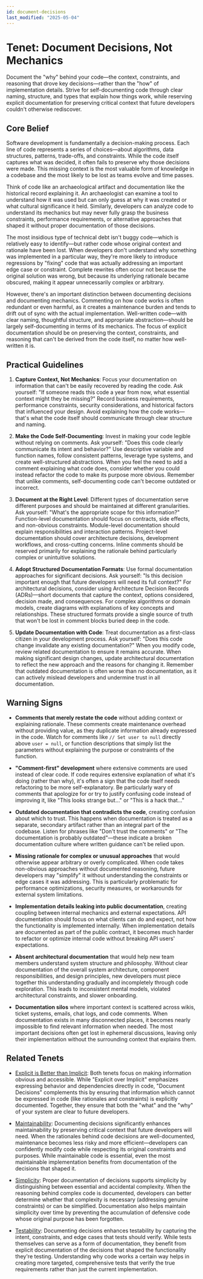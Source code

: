```yaml
---
id: document-decisions
last_modified: "2025-05-04"
---
```


# Tenet: Document Decisions, Not Mechanics

Document the "why" behind your code—the context, constraints, and reasoning that drove key decisions—rather than the "how" of implementation details. Strive for self-documenting code through clear naming, structure, and types that explain how things work, while reserving explicit documentation for preserving critical context that future developers couldn't otherwise rediscover.

## Core Belief

Software development is fundamentally a decision-making process. Each line of code represents a series of choices—about algorithms, data structures, patterns, trade-offs, and constraints. While the code itself captures what was decided, it often fails to preserve why those decisions were made. This missing context is the most valuable form of knowledge in a codebase and the most likely to be lost as teams evolve and time passes.

Think of code like an archaeological artifact and documentation like the historical record explaining it. An archaeologist can examine a tool to understand how it was used but can only guess at why it was created or what cultural significance it held. Similarly, developers can analyze code to understand its mechanics but may never fully grasp the business constraints, performance requirements, or alternative approaches that shaped it without proper documentation of those decisions.

The most insidious type of technical debt isn't buggy code—which is relatively easy to identify—but rather code whose original context and rationale have been lost. When developers don't understand why something was implemented in a particular way, they're more likely to introduce regressions by "fixing" code that was actually addressing an important edge case or constraint. Complete rewrites often occur not because the original solution was wrong, but because its underlying rationale became obscured, making it appear unnecessarily complex or arbitrary.

However, there's an important distinction between documenting decisions and documenting mechanics. Commenting on how code works is often redundant or even harmful, as it creates a maintenance burden and tends to drift out of sync with the actual implementation. Well-written code—with clear naming, thoughtful structure, and appropriate abstraction—should be largely self-documenting in terms of its mechanics. The focus of explicit documentation should be on preserving the context, constraints, and reasoning that can't be derived from the code itself, no matter how well-written it is.

## Practical Guidelines

1. **Capture Context, Not Mechanics**: Focus your documentation on information that can't be easily recovered by reading the code. Ask yourself: "If someone reads this code a year from now, what essential context might they be missing?" Record business requirements, performance constraints, security considerations, and historical factors that influenced your design. Avoid explaining how the code works—that's what the code itself should communicate through clear structure and naming.

2. **Make the Code Self-Documenting**: Invest in making your code legible without relying on comments. Ask yourself: "Does this code clearly communicate its intent and behavior?" Use descriptive variable and function names, follow consistent patterns, leverage type systems, and create well-structured abstractions. When you feel the need to add a comment explaining what code does, consider whether you could instead refactor the code to make its purpose more obvious. Remember that unlike comments, self-documenting code can't become outdated or incorrect.

3. **Document at the Right Level**: Different types of documentation serve different purposes and should be maintained at different granularities. Ask yourself: "What's the appropriate scope for this information?" Function-level documentation should focus on contracts, side effects, and non-obvious constraints. Module-level documentation should explain responsibilities and interaction patterns. Project-level documentation should cover architecture decisions, development workflows, and cross-cutting concerns. Inline comments should be reserved primarily for explaining the rationale behind particularly complex or unintuitive solutions.

4. **Adopt Structured Documentation Formats**: Use formal documentation approaches for significant decisions. Ask yourself: "Is this decision important enough that future developers will need its full context?" For architectural decisions, consider using Architecture Decision Records (ADRs)—short documents that capture the context, options considered, decision made, and consequences. For complex algorithms or domain models, create diagrams with explanations of key concepts and relationships. These structured formats provide a single source of truth that won't be lost in comment blocks buried deep in the code.

5. **Update Documentation with Code**: Treat documentation as a first-class citizen in your development process. Ask yourself: "Does this code change invalidate any existing documentation?" When you modify code, review related documentation to ensure it remains accurate. When making significant design changes, update architectural documentation to reflect the new approach and the reasons for changing it. Remember that outdated documentation is often worse than no documentation, as it can actively mislead developers and undermine trust in all documentation.

## Warning Signs

- **Comments that merely restate the code** without adding context or explaining rationale. These comments create maintenance overhead without providing value, as they duplicate information already expressed in the code. Watch for comments like `// Set user to null` directly above `user = null`, or function descriptions that simply list the parameters without explaining the purpose or constraints of the function.

- **"Comment-first" development** where extensive comments are used instead of clear code. If code requires extensive explanation of what it's doing (rather than why), it's often a sign that the code itself needs refactoring to be more self-explanatory. Be particularly wary of comments that apologize for or try to justify confusing code instead of improving it, like "This looks strange but..." or "This is a hack that..."

- **Outdated documentation that contradicts the code**, creating confusion about which to trust. This happens when documentation is treated as a separate, secondary artifact rather than an integral part of the codebase. Listen for phrases like "Don't trust the comments" or "The documentation is probably outdated"—these indicate a broken documentation culture where written guidance can't be relied upon.

- **Missing rationale for complex or unusual approaches** that would otherwise appear arbitrary or overly complicated. When code takes non-obvious approaches without documented reasoning, future developers may "simplify" it without understanding the constraints or edge cases it was addressing. This is particularly problematic for performance optimizations, security measures, or workarounds for external system limitations.

- **Implementation details leaking into public documentation**, creating coupling between internal mechanics and external expectations. API documentation should focus on what clients can do and expect, not how the functionality is implemented internally. When implementation details are documented as part of the public contract, it becomes much harder to refactor or optimize internal code without breaking API users' expectations.

- **Absent architectural documentation** that would help new team members understand system structure and philosophy. Without clear documentation of the overall system architecture, component responsibilities, and design principles, new developers must piece together this understanding gradually and incompletely through code exploration. This leads to inconsistent mental models, violated architectural constraints, and slower onboarding.

- **Documentation silos** where important context is scattered across wikis, ticket systems, emails, chat logs, and code comments. When documentation exists in many disconnected places, it becomes nearly impossible to find relevant information when needed. The most important decisions often get lost in ephemeral discussions, leaving only their implementation without the surrounding context that explains them.

## Related Tenets

- [Explicit is Better than Implicit](explicit-over-implicit.md): Both tenets focus on making information obvious and accessible. While "Explicit over Implicit" emphasizes expressing behavior and dependencies directly in code, "Document Decisions" complements this by ensuring that information which cannot be expressed in code (like rationales and constraints) is explicitly documented. Together, they ensure that both the "what" and the "why" of your system are clear to future developers.

- [Maintainability](maintainability.md): Documenting decisions significantly enhances maintainability by preserving critical context that future developers will need. When the rationales behind code decisions are well-documented, maintenance becomes less risky and more efficient—developers can confidently modify code while respecting its original constraints and purposes. While maintainable code is essential, even the most maintainable implementation benefits from documentation of the decisions that shaped it.

- [Simplicity](simplicity.md): Proper documentation of decisions supports simplicity by distinguishing between essential and accidental complexity. When the reasoning behind complex code is documented, developers can better determine whether that complexity is necessary (addressing genuine constraints) or can be simplified. Documentation also helps maintain simplicity over time by preventing the accumulation of defensive code whose original purpose has been forgotten.

- [Testability](testability.md): Documenting decisions enhances testability by capturing the intent, constraints, and edge cases that tests should verify. While tests themselves can serve as a form of documentation, they benefit from explicit documentation of the decisions that shaped the functionality they're testing. Understanding why code works a certain way helps in creating more targeted, comprehensive tests that verify the true requirements rather than just the current implementation.